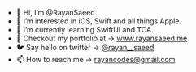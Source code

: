 - 👋 Hi, I’m @RayanSaeed
- 👀 I’m interested in iOS, Swift and all things Apple.
- 🌱 I’m currently learning SwiftUI and TCA.
- 💼 Checkout my portfolio at -> www.rayansaeed.me
- 🐦 Say hello on twitter -> [@rayan__saeed](https://twitter.com/rayan__saeed)
- 📫 How to reach me -> rayancodes@gmail.com

<!---
RayanSaeed/RayanSaeed is a ✨ special ✨ repository because its `README.md` (this file) appears on your GitHub profile.
You can click the Preview link to take a look at your changes.
--->
